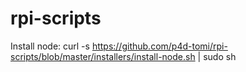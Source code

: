 # rpi-scripts

Install node: curl -s https://github.com/p4d-tomi/rpi-scripts/blob/master/installers/install-node.sh | sudo sh
